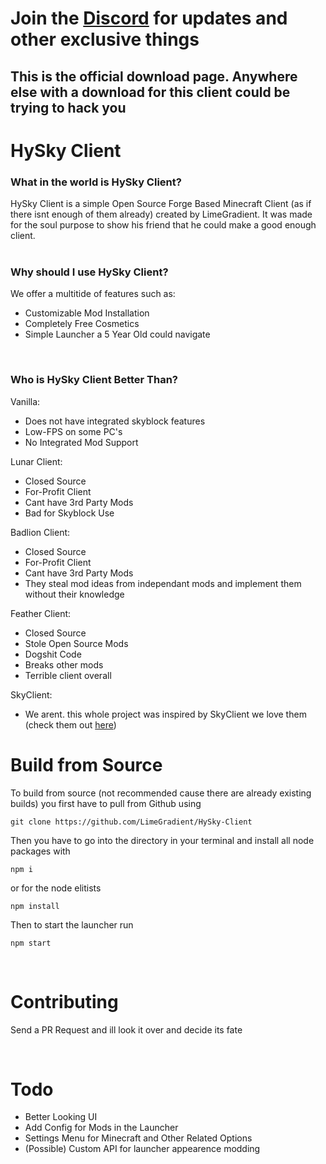 # Join the [Discord](https://discord.gg/qNRvgqsBwU) for updates and other exclusive things

## This is the official download page. Anywhere else with a download for this client could be trying to hack you

# HySky Client
<h3 style="font-weight: bold;">What in the world is HySky Client?</h3>
HySky Client is a simple Open Source Forge Based Minecraft Client (as if there isnt enough of them already) created by LimeGradient. It was made for the soul purpose to show his friend that he could make a good enough client. 
<br>
<br>
<h3 style="font-weight: bold;">Why should I use HySky Client?</h3>
We offer a multitide of features such as:
<ul>
<li>Customizable Mod Installation</li>
<li>Completely Free Cosmetics</li>
<li>Simple Launcher a 5 Year Old could navigate</li>
</ul>
<br>
<h3 style="font-weight: bold;">Who is HySky Client Better Than?</h3>
Vanilla:
<ul>
<li>Does not have integrated skyblock features</li>
<li>Low-FPS on some PC's</li>
<li>No Integrated Mod Support</li>
</ul>
Lunar Client:
<ul>
<li>Closed Source</li>
<li>For-Profit Client</li>
<li>Cant have 3rd Party Mods</li>
<li>Bad for Skyblock Use</li>
</ul>
Badlion Client:
<ul>
<li>Closed Source</li>
<li>For-Profit Client</li>
<li>Cant have 3rd Party Mods</li>
<li>They steal mod ideas from independant mods and implement them without their knowledge</li>
</ul>
Feather Client:
<ul>
<li>Closed Source</li>
<li>Stole Open Source Mods</li>
<li>Dogshit Code</li>
<li>Breaks other mods</li>
<li>Terrible client overall</li>
</ul>
SkyClient:
<ul>
<li>We arent. this whole project was inspired by SkyClient we love them (check them out <a href="https://skyclient.co/">here</a>)</li>
</ul>

# Build from Source
To build from source (not recommended cause there are already existing builds) you first have to pull from Github using
```
git clone https://github.com/LimeGradient/HySky-Client
```

Then you have to go into the directory in your terminal and install all node packages with
```
npm i
```
or for the node elitists
```
npm install
```
Then to start the launcher run
```
npm start
```

<br>

# Contributing
Send a PR Request and ill look it over and decide its fate

<br>

# Todo
<ul>
<li>Better Looking UI</li>
<li>Add Config for Mods in the Launcher</li>
<li>Settings Menu for Minecraft and Other Related Options</li>
<li>(Possible) Custom API for launcher appearence modding</li>
</ul>
